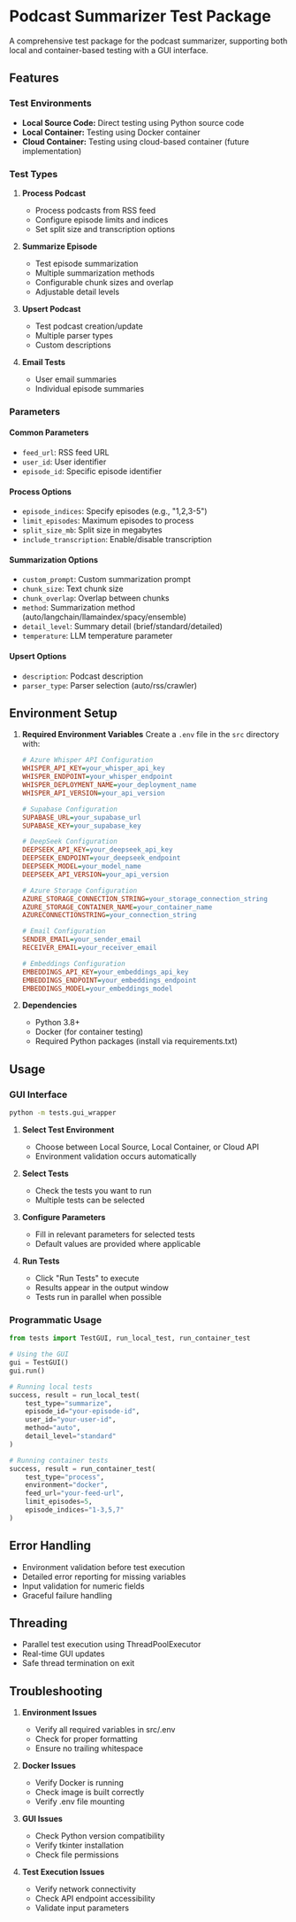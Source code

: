 # Podcast Summarizer Test Package

A comprehensive test package for the podcast summarizer, supporting both local and container-based testing with a GUI interface.

## Features

### Test Environments
- **Local Source Code:** Direct testing using Python source code
- **Local Container:** Testing using Docker container
- **Cloud Container:** Testing using cloud-based container (future implementation)

### Test Types
1. **Process Podcast**
   - Process podcasts from RSS feed
   - Configure episode limits and indices
   - Set split size and transcription options

2. **Summarize Episode**
   - Test episode summarization
   - Multiple summarization methods
   - Configurable chunk sizes and overlap
   - Adjustable detail levels

3. **Upsert Podcast**
   - Test podcast creation/update
   - Multiple parser types
   - Custom descriptions

4. **Email Tests**
   - User email summaries
   - Individual episode summaries

### Parameters
#### Common Parameters
- `feed_url`: RSS feed URL
- `user_id`: User identifier
- `episode_id`: Specific episode identifier

#### Process Options
- `episode_indices`: Specify episodes (e.g., "1,2,3-5")
- `limit_episodes`: Maximum episodes to process
- `split_size_mb`: Split size in megabytes
- `include_transcription`: Enable/disable transcription

#### Summarization Options
- `custom_prompt`: Custom summarization prompt
- `chunk_size`: Text chunk size
- `chunk_overlap`: Overlap between chunks
- `method`: Summarization method (auto/langchain/llamaindex/spacy/ensemble)
- `detail_level`: Summary detail (brief/standard/detailed)
- `temperature`: LLM temperature parameter

#### Upsert Options
- `description`: Podcast description
- `parser_type`: Parser selection (auto/rss/crawler)

## Environment Setup

1. **Required Environment Variables**
   Create a `.env` file in the `src` directory with:

   ```ini
   # Azure Whisper API Configuration
   WHISPER_API_KEY=your_whisper_api_key
   WHISPER_ENDPOINT=your_whisper_endpoint
   WHISPER_DEPLOYMENT_NAME=your_deployment_name
   WHISPER_API_VERSION=your_api_version

   # Supabase Configuration
   SUPABASE_URL=your_supabase_url
   SUPABASE_KEY=your_supabase_key

   # DeepSeek Configuration
   DEEPSEEK_API_KEY=your_deepseek_api_key
   DEEPSEEK_ENDPOINT=your_deepseek_endpoint
   DEEPSEEK_MODEL=your_model_name
   DEEPSEEK_API_VERSION=your_api_version

   # Azure Storage Configuration
   AZURE_STORAGE_CONNECTION_STRING=your_storage_connection_string
   AZURE_STORAGE_CONTAINER_NAME=your_container_name
   AZURECONNECTIONSTRING=your_connection_string

   # Email Configuration
   SENDER_EMAIL=your_sender_email
   RECEIVER_EMAIL=your_receiver_email

   # Embeddings Configuration
   EMBEDDINGS_API_KEY=your_embeddings_api_key
   EMBEDDINGS_ENDPOINT=your_embeddings_endpoint
   EMBEDDINGS_MODEL=your_embeddings_model
   ```

2. **Dependencies**
   - Python 3.8+
   - Docker (for container testing)
   - Required Python packages (install via requirements.txt)

## Usage

### GUI Interface

```bash
python -m tests.gui_wrapper
```

1. **Select Test Environment**
   - Choose between Local Source, Local Container, or Cloud API
   - Environment validation occurs automatically

2. **Select Tests**
   - Check the tests you want to run
   - Multiple tests can be selected

3. **Configure Parameters**
   - Fill in relevant parameters for selected tests
   - Default values are provided where applicable

4. **Run Tests**
   - Click "Run Tests" to execute
   - Results appear in the output window
   - Tests run in parallel when possible

### Programmatic Usage

```python
from tests import TestGUI, run_local_test, run_container_test

# Using the GUI
gui = TestGUI()
gui.run()

# Running local tests
success, result = run_local_test(
    test_type="summarize",
    episode_id="your-episode-id",
    user_id="your-user-id",
    method="auto",
    detail_level="standard"
)

# Running container tests
success, result = run_container_test(
    test_type="process",
    environment="docker",
    feed_url="your-feed-url",
    limit_episodes=5,
    episode_indices="1-3,5,7"
)
```

## Error Handling

- Environment validation before test execution
- Detailed error reporting for missing variables
- Input validation for numeric fields
- Graceful failure handling

## Threading

- Parallel test execution using ThreadPoolExecutor
- Real-time GUI updates
- Safe thread termination on exit

## Troubleshooting

1. **Environment Issues**
   - Verify all required variables in src/.env
   - Check for proper formatting
   - Ensure no trailing whitespace

2. **Docker Issues**
   - Verify Docker is running
   - Check image is built correctly
   - Verify .env file mounting

3. **GUI Issues**
   - Check Python version compatibility
   - Verify tkinter installation
   - Check file permissions

4. **Test Execution Issues**
   - Verify network connectivity
   - Check API endpoint accessibility
   - Validate input parameters
